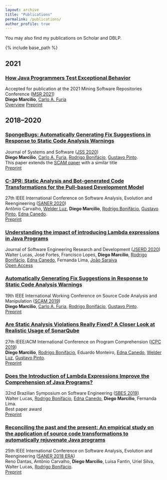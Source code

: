 ```yaml
---
layout: archive
title: "Publications"
permalink: /publications/
author_profile: true
---
```


You may also find my publications on
<i class="fab fa-fw fa-google" aria-hidden="true"></i>
<a href="https://scholar.google.com/citations?user=mFmiw14mkJEC" itemprop="sameAs" style="text-decoration:none;">Scholar</a>
and
<i class="ai ai-fw ai-dblp" aria-hidden="true"></i>
<a href="https://dblp.org/pers/hd/m/Marcilio:Diego" itemprop="sameAs" style="text-decoration:none;">DBLP</a>.

{% include base_path %}

## 2021

### [How Java Programmers Test Exceptional Behavior](https://dvmarcilio.github.io/msr21)
Accepted for publication at the 2021 Mining Software Repositories Conference ([MSR 2021](https://2021.msrconf.org/track/msr-2021-technical-papers)) <br>
**Diego Marcilio**, [Carlo A. Furia](https://bugcounting.net/) <br>
<i class="fas fa-fw fa-file-alt" aria-hidden="true"></i> [Overview](https://dvmarcilio.github.io/msr21) <i class="fas fa-fw fa-file-pdf" aria-hidden="true"></i> [Preprint](https://dvmarcilio.github.io/papers/msr2021.pdf)

## 2018–2020

### [SpongeBugs: Automatically Generating Fix Suggestions in Response to Static Code Analysis Warnings](https://dvmarcilio.github.io/papers/jss20-spongebugs.pdf)
Journal of Systems and Software ([JSS 2020](https://www.journals.elsevier.com/journal-of-systems-and-software)) <br>
**Diego Marcilio**, [Carlo A. Furia](https://bugcounting.net/), [Rodrigo Bonifácio](https://rbonifacio.github.io/), [Gustavo Pinto](http://gustavopinto.org). <br>
This paper extends the [SCAM paper](https://dvmarcilio.github.io/papers/scam2019.pdf) with a similar title<br>
<i class="fas fa-fw fa-file-pdf" aria-hidden="true"></i> [Preprint](https://dvmarcilio.github.io/papers/jss20-spongebugs.pdf)

### [C-3PR: Static Analysis and Bot-generated Code Transformations for the Pull-based Development Model](https://dvmarcilio.github.io/papers/saner2020.pdf)
27th IEEE International Conference on Software Analysis, Evolution and Reengineering ([SANER 2020](https://saner2020.csd.uwo.ca/)) <br>
Antônio Carvalho, [Welder Luz](https://github.com/wweellddeerr), **Diego Marcilio**, [Rodrigo Bonifácio](https://rbonifacio.github.io/), [Gustavo Pinto](http://gustavopinto.org), [Edna Canedo](https://cic.unb.br/~ednacanedo/). <br>
<i class="fas fa-fw fa-file-pdf" aria-hidden="true"></i> [Preprint](https://dvmarcilio.github.io/papers/saner2020.pdf)

### [Understanding the impact of introducing Lambda expressions in Java Programs](https://repositorium.sdum.uminho.pt/bitstream/1822/69124/1/Understanding.the.Impact.of.Introducing.Lambda.Expressions.in.Java.Programs.JSERD2020.pdf)
Journal of Software Engineering Research and Development ([JSERD 2020](https://sol.sbc.org.br/journals/index.php/jserd)) <br>
Walter Lucas, José Fortes, Francisco Lopes, **Diego Marcilio**, [Rodrigo Bonifácio](https://rbonifacio.github.io/), [Edna Canedo](https://cic.unb.br/~ednacanedo/), Fernanda Lima, [João Saraiva](https://haslab.uminho.pt/jas/) <br>
<i class="fas fa-fw fa-file-pdf" aria-hidden="true"></i> [Open Access](https://repositorium.sdum.uminho.pt/bitstream/1822/69124/1/Understanding.the.Impact.of.Introducing.Lambda.Expressions.in.Java.Programs.JSERD2020.pdf)

### [Automatically Generating Fix Suggestions in Response to Static Code Analysis Warnings](https://dvmarcilio.github.io/papers/scam2019.pdf)
19th IEEE International Working Conference on Source Code Analysis and Manipulation ([SCAM 2019](http://www.ieee-scam.org/2019)) <br>
**Diego Marcilio**, [Carlo A. Furia](https://bugcounting.net/), [Rodrigo Bonifácio](https://rbonifacio.github.io/), [Gustavo Pinto](http://gustavopinto.org). <br>
<i class="fas fa-fw fa-file-pdf" aria-hidden="true"></i> [Preprint](https://dvmarcilio.github.io/papers/scam2019.pdf)

### [Are Static Analysis Violations Really Fixed? A Closer Look at Realistic Usage of SonarQube](https://dvmarcilio.github.io/papers/icpc2019.pdf)
27th IEEE/ACM International Conference on Program Comprehension ([ICPC 2019](https://conf.researchr.org/home/icpc-2019)) <br>
**Diego Marcilio**, [Rodrigo Bonifácio](https://rbonifacio.github.io/), Eduardo Monteiro, [Edna Canedo](https://cic.unb.br/~ednacanedo/), [Welder Luz](https://github.com/wweellddeerr), [Gustavo Pinto](http://gustavopinto.org). <br>
<i class="fas fa-fw fa-file-pdf" aria-hidden="true"></i> [Preprint](https://dvmarcilio.github.io/papers/icpc2019.pdf)

### [Does the Introduction of Lambda Expressions Improve the Comprehension of Java Programs?](https://dvmarcilio.github.io/papers/sbes2019.pdf)
32nd Brazilian Symposium on Software Engineering ([SBES 2019](https://cbsoft2019.ufba.br/#/sbes)) <br>
Walter Lucas, [Rodrigo Bonifácio](https://rbonifacio.github.io/), [Edna Canedo](https://cic.unb.br/~ednacanedo/), **Diego Marcilio**, Fernanda Lima. <br>
<i class="fas fa-fw fa-star" aria-hidden="true"></i> Best paper award<br />
<i class="fas fa-fw fa-file-pdf" aria-hidden="true"></i> [Preprint](https://dvmarcilio.github.io/papers/sbes2019.pdf)

### [Reconciling the past and the present: An empirical study on the application of source code transformations to automatically rejuvenate Java programs](https://dvmarcilio.github.io/papers/saner2018.pdf)
25th IEEE International Conference on Software Analysis, Evolution and Reengineering ([SANER 2018 ERA](http://saner.unimol.it/)) <br>
Reno Dantas, Antônio Carvalho, **Diego Marcilio**, Luisa Fantin, Uriel Silva, Walter Lucas, [Rodrigo Bonifácio](https://rbonifacio.github.io/). <br>
<i class="fas fa-fw fa-file-pdf" aria-hidden="true"></i> [Preprint](https://dvmarcilio.github.io/papers/saner2018.pdf)
